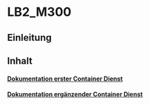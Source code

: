 # LB2_M300


## Einleitung 

## Inhalt

#### [Dokumentation erster Container Dienst](LB2_M300/1Container.md "Dokumentation erster Container Dienst")

#### [Dokumentation ergänzender Container Dienst](M306Router/Einfuehrung.md "2. Einfuehrung ")
